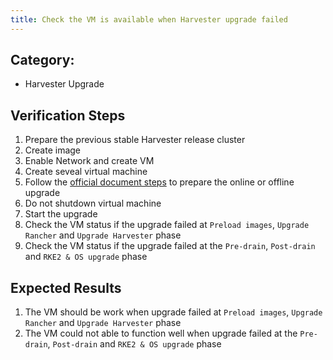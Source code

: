 ```yaml
---
title: Check the VM is available when Harvester upgrade failed
---
```


## Category: 
* Harvester Upgrade

## Verification Steps
1. Prepare the previous stable Harvester release cluster
1. Create image
1. Enable Network and create VM
1. Create seveal virtual machine
1. Follow the [official document steps](https://docs.harvesterhci.io/v1.0/upgrade/automatic/) to prepare the online or offline upgrade
1. Do not shutdown virtual machine
1. Start the upgrade
1. Check the VM status if the upgrade failed at `Preload images`, `Upgrade Rancher` and `Upgrade Harvester` phase
1. Check the VM status if the upgrade failed at the `Pre-drain`, `Post-drain` and `RKE2 & OS upgrade` phase

## Expected Results
1. The VM should be work when upgrade failed at `Preload images`, `Upgrade Rancher` and `Upgrade Harvester` phase
1. The VM could not able to function well when upgrade failed at the `Pre-drain`, `Post-drain` and `RKE2 & OS upgrade` phase